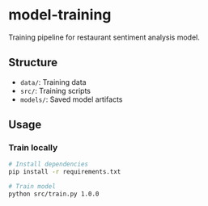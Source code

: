 # model-training

Training pipeline for restaurant sentiment analysis model.

## Structure

- `data/`: Training data
- `src/`: Training scripts
- `models/`: Saved model artifacts

## Usage

### Train locally

```bash
# Install dependencies
pip install -r requirements.txt

# Train model
python src/train.py 1.0.0
